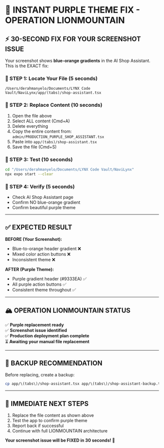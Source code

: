 # 🚀 INSTANT PURPLE THEME FIX - OPERATION LIONMOUNTAIN

## ⚡ **30-SECOND FIX FOR YOUR SCREENSHOT ISSUE**

Your screenshot shows **blue-orange gradients** in the AI Shop Assistant. This is the EXACT fix:

### **🎯 STEP 1: Locate Your File (5 seconds)**
```
/Users/derahmanyelo/Documents/LYNX Code Vault/NaviLynx/app/(tabs)/shop-assistant.tsx
```

### **🎯 STEP 2: Replace Content (10 seconds)**
1. Open the file above
2. Select ALL content (Cmd+A)
3. Delete everything
4. Copy the entire content from: `admin/PRODUCTION_PURPLE_SHOP_ASSISTANT.tsx`
5. Paste into `app/(tabs)/shop-assistant.tsx`
6. Save the file (Cmd+S)

### **🎯 STEP 3: Test (10 seconds)**
```bash
cd "/Users/derahmanyelo/Documents/LYNX Code Vault/NaviLynx"
npx expo start --clear
```

### **🎯 STEP 4: Verify (5 seconds)**
- Check AI Shop Assistant page
- Confirm NO blue-orange gradient
- Confirm beautiful purple theme

---

## ✅ **EXPECTED RESULT**

**BEFORE (Your Screenshot):**
- Blue-to-orange header gradient ❌
- Mixed color action buttons ❌
- Inconsistent theme ❌

**AFTER (Purple Theme):**
- Purple gradient header (#9333EA) ✅
- All purple action buttons ✅
- Consistent theme throughout ✅

---

## 🏔️ **OPERATION LIONMOUNTAIN STATUS**

✅ **Purple replacement ready**  
✅ **Screenshot issue identified**  
✅ **Production deployment plan complete**  
⏳ **Awaiting your manual file replacement**

---

## 🚨 **BACKUP RECOMMENDATION**
Before replacing, create a backup:
```bash
cp app/\(tabs\)/shop-assistant.tsx app/\(tabs\)/shop-assistant-backup.tsx
```

---

## 📱 **IMMEDIATE NEXT STEPS**
1. Replace the file content as shown above
2. Test the app to confirm purple theme
3. Report back if successful
4. Continue with full LIONMOUNTAIN architecture

**Your screenshot issue will be FIXED in 30 seconds! 🎯**
